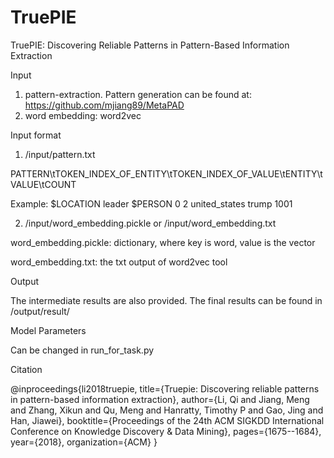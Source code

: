 # TruePIE
TruePIE: Discovering Reliable Patterns in Pattern-Based Information Extraction

Input

1. pattern-extraction. Pattern generation can be found at: https://github.com/mjiang89/MetaPAD
2. word embedding: word2vec

Input format

1. /input/pattern.txt

PATTERN\tTOKEN_INDEX_OF_ENTITY\tTOKEN_INDEX_OF_VALUE\tENTITY\tVALUE\tCOUNT

Example: $LOCATION leader $PERSON	0	2	united_states	trump	1001

2. /input/word_embedding.pickle or /input/word_embedding.txt

word_embedding.pickle: dictionary, where key is word, value is the vector

word_embedding.txt: the txt output of word2vec tool

Output

  The intermediate results are also provided. The final results can be found in /output/result/

Model Parameters

  Can be changed in run_for_task.py 

Citation

@inproceedings{li2018truepie,
  title={Truepie: Discovering reliable patterns in pattern-based information extraction},
  author={Li, Qi and Jiang, Meng and Zhang, Xikun and Qu, Meng and Hanratty, Timothy P and Gao, Jing and Han, Jiawei},
  booktitle={Proceedings of the 24th ACM SIGKDD International Conference on Knowledge Discovery \& Data Mining},
  pages={1675--1684},
  year={2018},
  organization={ACM}
}
